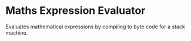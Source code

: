 # Maths Expression Evaluator
Evaluates mathematical expressions by compiling to byte code for a stack machine.
